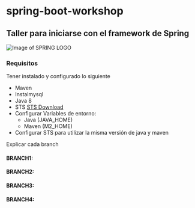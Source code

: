 # spring-boot-workshop
## Taller para iniciarse con el framework de Spring

![Image of SPRING LOGO](https://i2.wp.com/chrouki.com/wp-content/uploads/2018/01/spring-boot.png?resize=716%2C205)

### Requisitos
Tener instalado y configurado lo siguiente
* Maven
* Instalmysql
* Java 8
* STS [STS Download](https://spring.io/tools/sts/all)
* Configurar Variables de entorno: 
  * Java (JAVA_HOME)
  * Maven (M2_HOME)
* Configurar STS para utilizar la misma versión de java y maven

Explicar cada branch

#### BRANCH1: 

#### BRANCH2:

#### BRANCH3:

#### BRANCH4:



